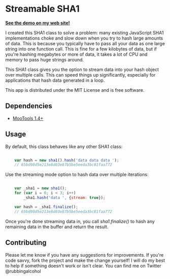 Streamable SHA1
================
**[See the demo on my web site!](http://rubbingalcoholic.com/demos/sha1.html)**

I created this SHA1 class to solve a problem: many existing JavaScript SHA1
implementations choke and slow down when you try to hash large amounts of data.
This is because you typically have to pass all your data as one large string
into one function call. This is fine for a few kilobytes of data, but if you're
hashing megabytes or more of data, it takes a lot of CPU and memory to pass
huge strings around.

This SHA1 class gives you the option to stream data into your hash object over
multiple calls. This can speed things up significantly, especially for
applications that hash data generated in a loop.

This app is distributed under the MIT License and is free software.


Dependencies
------------
* [MooTools 1.4+](http://mootools.net/)


Usage
------------
By default, this class behaves like any other SHA1 class:

```javascript

    var hash = new sha1().hash('data data data ');
    // 65bd90d5e213e8d03e87b5be5eeda3bc81faa772
```

Use the streaming mode option to hash data over multiple iterations:

```javascript

    var _sha1 = new sha1();
    for (var i = 0; i < 3; i++)
        _sha1.hash('data ', {stream: true});

    var hash = _sha1.finalize();
    // 65bd90d5e213e8d03e87b5be5eeda3bc81faa772
```

Once you're done streaming data in, you call _sha1.finalize()_ to hash any
remaining data in the buffer and return the result.

Contributing
------------
Please let me know if you have any suggestions for improvements. If you're code
savvy, fork the project and make the change yourself! I will do my best to help
if something doesn't work or isn't clear. You can find me on Twitter
@rubbingalcohol